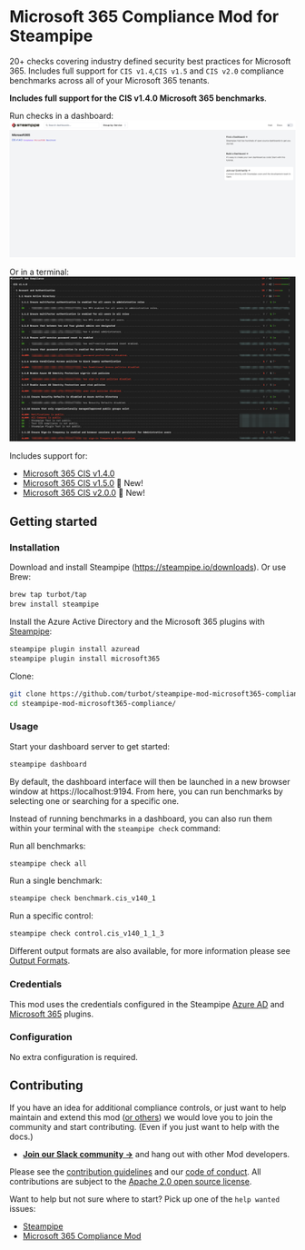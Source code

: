 # Microsoft 365 Compliance Mod for Steampipe

20+ checks covering industry defined security best practices for Microsoft 365. Includes full support for `CIS v1.4`,`CIS v1.5` and `CIS v2.0` compliance benchmarks across all of your Microsoft 365 tenants.

**Includes full support for the CIS v1.4.0 Microsoft 365 benchmarks**.

Run checks in a dashboard:
![image](https://raw.githubusercontent.com/turbot/steampipe-mod-microsoft365-compliance/main/docs/microsoft365_compliance_dashboard.png)

Or in a terminal:
![image](https://raw.githubusercontent.com/turbot/steampipe-mod-microsoft365-compliance/main/docs/microsoft365_compliance_cis_v140_terminal.png)

Includes support for:

* [Microsoft 365 CIS v1.4.0](https://hub.steampipe.io/mods/turbot/microsoft365_compliance/controls/benchmark.cis_v140)
* [Microsoft 365 CIS v1.5.0](https://hub.steampipe.io/mods/turbot/microsoft365_compliance/controls/benchmark.cis_v150) 🚀 New!
* [Microsoft 365 CIS v2.0.0](https://hub.steampipe.io/mods/turbot/microsoft365_compliance/controls/benchmark.cis_v200) 🚀 New!

## Getting started

### Installation

Download and install Steampipe (https://steampipe.io/downloads). Or use Brew:

```sh
brew tap turbot/tap
brew install steampipe
```

Install the Azure Active Directory and the Microsoft 365 plugins with [Steampipe](https://steampipe.io):

```sh
steampipe plugin install azuread
steampipe plugin install microsoft365
```

Clone:

```sh
git clone https://github.com/turbot/steampipe-mod-microsoft365-compliance.git
cd steampipe-mod-microsoft365-compliance/
```

### Usage

Start your dashboard server to get started:

```sh
steampipe dashboard
```

By default, the dashboard interface will then be launched in a new browser
window at https://localhost:9194. From here, you can run benchmarks by
selecting one or searching for a specific one.

Instead of running benchmarks in a dashboard, you can also run them within your
terminal with the `steampipe check` command:

Run all benchmarks:

```sh
steampipe check all
```

Run a single benchmark:

```sh
steampipe check benchmark.cis_v140_1
```

Run a specific control:

```sh
steampipe check control.cis_v140_1_1_3
```

Different output formats are also available, for more information please see
[Output Formats](https://steampipe.io/docs/reference/cli/check#output-formats).

### Credentials

This mod uses the credentials configured in the Steampipe [Azure AD](https://hub.steampipe.io/plugins/turbot/azuread) and [Microsoft 365](https://hub.steampipe.io/plugins/turbot/microsoft365) plugins.

### Configuration

No extra configuration is required.

## Contributing

If you have an idea for additional compliance controls, or just want to help maintain and extend this mod ([or others](https://github.com/topics/steampipe-mod)) we would love you to join the community and start contributing. (Even if you just want to help with the docs.)

- **[Join our Slack community →](https://steampipe.io/community/join)** and hang out with other Mod developers.

Please see the [contribution guidelines](https://github.com/turbot/steampipe/blob/main/CONTRIBUTING.md) and our [code of conduct](https://github.com/turbot/steampipe/blob/main/CODE_OF_CONDUCT.md). All contributions are subject to the [Apache 2.0 open source license](https://github.com/turbot/steampipe-mod-microsoft365-compliance/blob/main/LICENSE).

Want to help but not sure where to start? Pick up one of the `help wanted` issues:

- [Steampipe](https://github.com/turbot/steampipe/labels/help%20wanted)
- [Microsoft 365 Compliance Mod](https://github.com/turbot/steampipe-mod-microsoft365-compliance/labels/help%20wanted)
